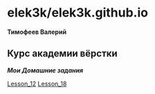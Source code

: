 

# elek3k/elek3k.github.io  

**Тимофеев Валерий**


## Курс академии вёрстки

***Мои Домашние задания***
 

[Lesson_12](https://elek3k.github.io/lesson_12/index.html "Урок 12")
[Lesson_18](https://elek3k.github.io/lesson_18/ "Урок 18")
